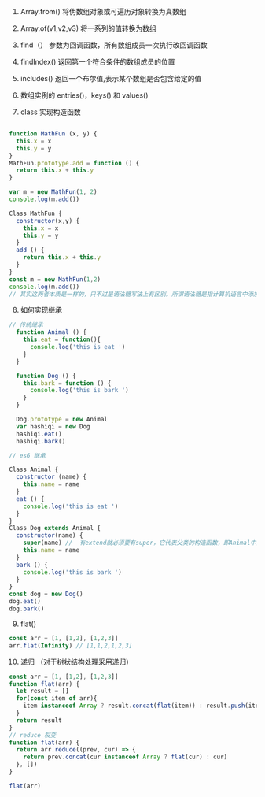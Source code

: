 1. Array.from() 将伪数组对象或可遍历对象转换为真数组
2. Array.of(v1,v2,v3) 将一系列的值转换为数组
3. find（） 参数为回调函数，所有数组成员一次执行改回调函数
4. findIndex() 返回第一个符合条件的数组成员的位置
5. includes() 返回一个布尔值,表示某个数组是否包含给定的值
6. 数组实例的 entries()，keys() 和 values()

7. class 实现构造函数
```js

function MathFun (x, y) {
  this.x = x
  this.y = y
}
MathFun.prototype.add = function () {
  return this.x + this.y
}

var m = new MathFun(1, 2)
console.log(m.add())

Class MathFun {
  constructor(x,y) {
    this.x = x
    this.y = y
  }
  add () {
    return this.x + this.y
  }
}
const m = new MathFun(1,2)
console.log(m.add())
// 其实这两者本质是一样的，只不过是语法糖写法上有区别。所谓语法糖是指计算机语言中添加的某种语法，这种语法对语言的功能没有影响，但是更方便程序员使用
```

8. 如何实现继承
```js
// 传统继承
  function Animal () {
    this.eat = function(){
      console.log('this is eat ')
    }
  }

  function Dog () {
    this.bark = function () {
      console.log('this is bark ')
    }
  }

  Dog.prototype = new Animal
  var hashiqi = new Dog
  hashiqi.eat()
  hashiqi.bark()

// es6 继承

Class Animal {
  constructor (name) {
    this.name = name
  }
  eat () {
    console.log('this is eat ')
  }
}
Class Dog extends Animal {
  constructor(name) {
    super(name) //  有extend就必须要有super，它代表父类的构造函数，即Animal中的constructor
    this.name = name
  }
  bark () {
    console.log('this is bark ')
  }
}
const dog = new Dog()
dog.eat()
dog.bark()
```
9. flat()
```js
const arr = [1, [1,2], [1,2,3]]
arr.flat(Infinity) // [1,1,2,1,2,3]
```

10. 递归 （对于树状结构处理采用递归）
```js
const arr = [1, [1,2], [1,2,3]]
function flat(arr) {
  let result = []
  for(const item of arr){
    item instanceof Array ? result.concat(flat(item)) : result.push(item)
  }
  return result
}
// reduce 裂变
function flat(arr) {
  return arr.reduce((prev, cur) => {
    return prev.concat(cur instanceof Array ? flat(cur) : cur)
  }, [])
}

flat(arr)
```
